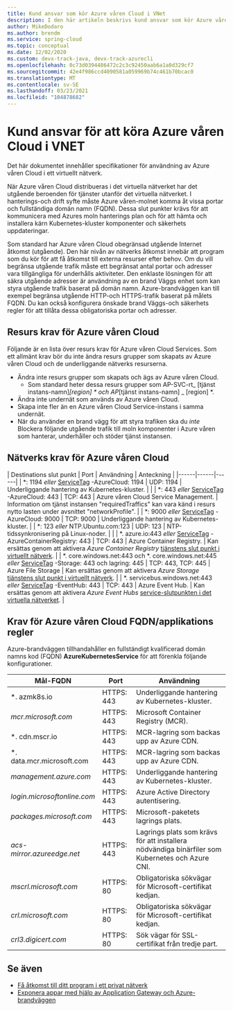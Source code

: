 ```yaml
---
title: Kund ansvar som kör Azure våren Cloud i VNet
description: I den här artikeln beskrivs kund ansvar som kör Azure våren Cloud i VNet.
author: MikeDodaro
ms.author: brendm
ms.service: spring-cloud
ms.topic: conceptual
ms.date: 12/02/2020
ms.custom: devx-track-java, devx-track-azurecli
ms.openlocfilehash: 0c73d0394486472c2c3c92450aab6a1a0d329cf7
ms.sourcegitcommit: 42e4f986ccd4090581a059969b74c461b70bcac0
ms.translationtype: MT
ms.contentlocale: sv-SE
ms.lasthandoff: 03/23/2021
ms.locfileid: "104878682"
---
```

# <a name="customer-responsibilities-for-running-azure-spring-cloud-in-vnet"></a>Kund ansvar för att köra Azure våren Cloud i VNET
Det här dokumentet innehåller specifikationer för användning av Azure våren Cloud i ett virtuellt nätverk.

När Azure våren Cloud distribueras i det virtuella nätverket har det utgående beroenden för tjänster utanför det virtuella nätverket. I hanterings-och drift syfte måste Azure våren-molnet komma åt vissa portar och fullständiga domän namn (FQDN). Dessa slut punkter krävs för att kommunicera med Azures moln hanterings plan och för att hämta och installera kärn Kubernetes-kluster komponenter och säkerhets uppdateringar.

Som standard har Azure våren Cloud obegränsad utgående Internet åtkomst (utgående). Den här nivån av nätverks åtkomst innebär att program som du kör för att få åtkomst till externa resurser efter behov. Om du vill begränsa utgående trafik måste ett begränsat antal portar och adresser vara tillgängliga för underhålls aktiviteter. Den enklaste lösningen för att säkra utgående adresser är användning av en brand Väggs enhet som kan styra utgående trafik baserat på domän namn. Azure-brandväggen kan till exempel begränsa utgående HTTP-och HTTPS-trafik baserat på målets FQDN. Du kan också konfigurera önskade brand Väggs-och säkerhets regler för att tillåta dessa obligatoriska portar och adresser.

## <a name="azure-spring-cloud-resource-requirements"></a>Resurs krav för Azure våren Cloud 

Följande är en lista över resurs krav för Azure våren Cloud Services. Som ett allmänt krav bör du inte ändra resurs grupper som skapats av Azure våren Cloud och de underliggande nätverks resurserna.
- Ändra inte resurs grupper som skapats och ägs av Azure våren Cloud.
  - Som standard heter dessa resurs grupper som AP-SVC-rt_ [tjänst instans-namn]_[region] * och AP_[tjänst instans-namn] _ [region] *.
- Ändra inte undernät som används av Azure våren Cloud.
- Skapa inte fler än en Azure våren Cloud Service-instans i samma undernät.
- När du använder en brand vägg för att styra trafiken ska du *inte* Blockera följande utgående trafik till moln komponenter i Azure våren som hanterar, underhåller och stöder tjänst instansen.

## <a name="azure-spring-cloud-network-requirements"></a>Nätverks krav för Azure våren Cloud

  | Destinations slut punkt | Port | Användning | Anteckning |
  |------|------|------|
  | *: 1194 *eller* [ServiceTag](../virtual-network/service-tags-overview.md#available-service-tags) -AzureCloud: 1194 | UDP: 1194 | Underliggande hantering av Kubernetes-kluster. | |
  | *: 443 *eller* [ServiceTag](../virtual-network/service-tags-overview.md#available-service-tags) -AzureCloud: 443 | TCP: 443 | Azure våren Cloud Service Management. | Information om tjänst instansen "requiredTraffics" kan vara känd i resurs nytto lasten under avsnittet "networkProfile". |
  | *: 9000 *eller* [ServiceTag](../virtual-network/service-tags-overview.md#available-service-tags) -AzureCloud: 9000 | TCP: 9000 | Underliggande hantering av Kubernetes-kluster. |
  | *: 123 *eller* NTP.Ubuntu.com:123 | UDP: 123 | NTP-tidssynkronisering på Linux-noder. | |
  | *. azure.io:443 *eller* [ServiceTag](../virtual-network/service-tags-overview.md#available-service-tags) -AzureContainerRegistry: 443 | TCP: 443 | Azure Container Registry. | Kan ersättas genom att aktivera *Azure Container Registry* [tjänstens slut punkt i virtuellt nätverk](../virtual-network/virtual-network-service-endpoints-overview.md). |
  | *. core.windows.net:443 och *. core.windows.net:445 *eller* [ServiceTag](../virtual-network/service-tags-overview.md#available-service-tags) -Storage: 443 och lagring: 445 | TCP: 443, TCP: 445 | Azure File Storage | Kan ersättas genom att aktivera *Azure Storage* [tjänstens slut punkt i virtuellt nätverk](../virtual-network/virtual-network-service-endpoints-overview.md). |
  | *. servicebus.windows.net:443 *eller* [ServiceTag](../virtual-network/service-tags-overview.md#available-service-tags) -EventHub: 443 | TCP: 443 | Azure Event Hub. | Kan ersättas genom att aktivera *Azure Event Hubs* [service-slutpunkten i det virtuella nätverket](../virtual-network/virtual-network-service-endpoints-overview.md). |
  

## <a name="azure-spring-cloud-fqdn-requirements--application-rules"></a>Krav för Azure våren Cloud FQDN/applikations regler

Azure-brandväggen tillhandahåller en fullständigt kvalificerad domän namns kod (FQDN) **AzureKubernetesService** för att förenkla följande konfigurationer.

  | Mål-FQDN | Port | Användning |
  |------|------|------|
  | *. azmk8s.io | HTTPS: 443 | Underliggande hantering av Kubernetes-kluster. |
  | <i>mcr.microsoft.com</i> | HTTPS: 443 | Microsoft Container Registry (MCR). |
  | *. cdn.mscr.io | HTTPS: 443 | MCR-lagring som backas upp av Azure CDN. |
  | *. data.mcr.microsoft.com | HTTPS: 443 | MCR-lagring som backas upp av Azure CDN. |
  | <i>management.azure.com</i> | HTTPS: 443 | Underliggande hantering av Kubernetes-kluster. |
  | <i>login.microsoftonline.com</i> | HTTPS: 443 | Azure Active Directory autentisering. |
  |<i>packages.microsoft.com</i>    | HTTPS: 443 | Microsoft-paketets lagrings plats. |
  | <i>acs-mirror.azureedge.net</i> | HTTPS: 443 | Lagrings plats som krävs för att installera nödvändiga binärfiler som Kubernetes och Azure CNI. |
  | *mscrl.microsoft.com* | HTTPS: 80 | Obligatoriska sökvägar för Microsoft-certifikat kedjan. |
  | *crl.microsoft.com* | HTTPS: 80 | Obligatoriska sökvägar för Microsoft-certifikat kedjan. |
  | *crl3.digicert.com* | HTTPS: 80 | Sök vägar för SSL-certifikat från tredje part. |

## <a name="see-also"></a>Se även
* [Få åtkomst till ditt program i ett privat nätverk](spring-cloud-access-app-virtual-network.md)
* [Exponera appar med hjälp av Application Gateway och Azure-brandväggen](spring-cloud-expose-apps-gateway-azure-firewall.md)
